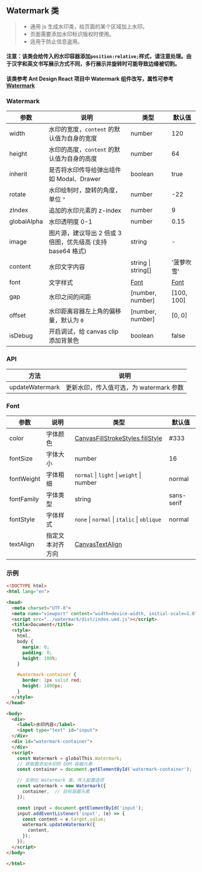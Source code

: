 ## Watermark 类

> * 通用 js 生成水印类，给页面的某个区域加上水印。
> * 页面需要添加水印标识版权时使用。
> * 适用于防止信息盗用。

#### 注意：该类会给传入的水印容器添加`position:relative;`样式，请注意处理。由于汉字和英文书写展示方式不同，多行展示并旋转时可能导致边缘被切割。

#### 该类参考 Ant Design React 项目中 Watermark 组件改写，属性可参考[Watermark](https://ant.design/components/watermark-cn#watermark-demo-custom)

### Watermark

| 参数        | 说明                                                        | 类型               | 默认值        |
| ----------- | ----------------------------------------------------------- | ------------------ | ------------- |
| width       | 水印的宽度，`content` 的默认值为自身的宽度                  | number             | 120           |
| height      | 水印的高度，`content` 的默认值为自身的高度                  | number             | 64            |
| inherit     | 是否将水印传导给弹出组件如 Modal、Drawer                    | boolean            | true          |
| rotate      | 水印绘制时，旋转的角度，单位 `°`                            | number             | -22           |
| zIndex      | 追加的水印元素的 z-index                                    | number             | 9             |
| globalAlpha | 水印透明度 0-1                                              | number             | 0.15          |
| image       | 图片源，建议导出 2 倍或 3 倍图，优先级高 (支持 base64 格式) | string             | -             |
| content     | 水印文字内容                                                | string \| string[] | '菠萝吹雪'    |
| font        | 文字样式                                                    | [Font](#Font)      | [Font](#Font) |
| gap         | 水印之间的间距                                              | \[number, number\] | \[100, 100\]  |
| offset      | 水印距离容器左上角的偏移量，默认为 `0`                      | \[number, number\] | \[0, 0\]      |
| isDebug     | 开启调试，给 canvas clip 添加背景色                         | boolean            | false         |

### API

| 方法            | 说明                                    |
| --------------- | --------------------------------------- |
| updateWatermark | 更新水印，传入值可选，为 watermark 参数 |

### Font

| 参数       | 说明             | 类型                                                                                                              | 默认值     |
| ---------- | ---------------- | ----------------------------------------------------------------------------------------------------------------- | ---------- |
| color      | 字体颜色         | [CanvasFillStrokeStyles.fillStyle](https://developer.mozilla.org/docs/Web/API/CanvasRenderingContext2D/fillStyle) | #333       |
| fontSize   | 字体大小         | number                                                                                                            | 16         |
| fontWeight | 字体粗细         | `normal` \| `light` \| `weight` \| number                                                                         | normal     |
| fontFamily | 字体类型         | string                                                                                                            | sans-serif |
| fontStyle  | 字体样式         | `none` \| `normal` \| `italic` \| `oblique`                                                                       | normal     |
| textAlign  | 指定文本对齐方向 | [CanvasTextAlign](https://developer.mozilla.org/docs/Web/API/CanvasRenderingContext2D/textAlign)                  |

### 示例
```html
<!DOCTYPE html>
<html lang="en">

<head>
  <meta charset="UTF-8">
  <meta name="viewport" content="width=device-width, initial-scale=1.0">
  <script src="../watermark/dist/index.umd.js"></script>
  <title>Document</title>
  <style>
    html,
    body {
      margin: 0;
      padding: 0;
      height: 100%;
    }

    #watermark-container {
      border: 1px solid red;
      height: 1000px;
    }
  </style>
</head>

<body>
  <div>
    <label>水印内容</label>
    <input type="text" id="input">
  </div>
  <div id="watermark-container">
  </div>
  <script>
    const Watermark = globalThis.Watermark;
    // 获取要添加水印的 DOM 容器元素
    const container = document.getElementById('watermark-container');

    // 实例化 Watermark 类，传入配置选项
    const watermark = new Watermark({
      container,  // 目标容器元素
    });

    const input = document.getElementById('input');
    input.addEventListener('input', (e) => {
      const content = e.target.value;
      watermark.updateWatermark({
        content,
      });
    });
  </script>
</body>

</html>
```

